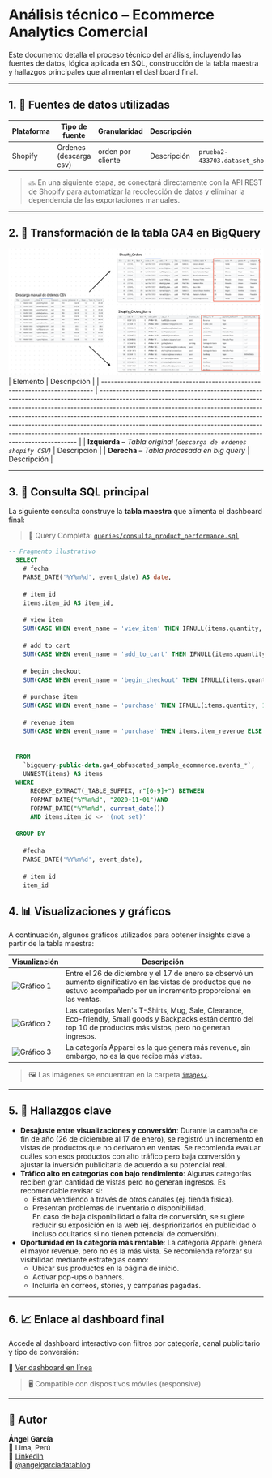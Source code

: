 # Análisis técnico – Ecommerce Analytics Comercial

Este documento detalla el proceso técnico del análisis, incluyendo las fuentes de datos, lógica aplicada en SQL, construcción de la tabla maestra y hallazgos principales que alimentan el dashboard final.

---

## 1. 🧩 Fuentes de datos utilizadas

| Plataforma | Tipo de fuente     | Granularidad        | Descripción                                                                                                                                                                                                                     | ID de tabla                                                        |
|------------|--------------------|---------------------|----------------------------------------------------------------------------------------------------------------------------------------------------------------------------------------------------------------------------------|---------------------------------------------------------------------|
| Shopify   | Ordenes (descarga csv) | orden por cliente  | Descripción | `prueba2-433703.dataset_shopify_orders_download.shopify_orders`     |

> 🔜 En una siguiente etapa, se conectará directamente con la API REST de Shopify para automatizar la recolección de datos y eliminar la dependencia de las exportaciones manuales.

---

## 2. 🧠 Transformación de la tabla GA4 en BigQuery

![limpieza de datos](../images/image_2.1.png)
| Elemento                                                                    | Descripción                                                                                                                                                                                                                                                                                                                                                                                                                                                                   |
| --------------------------------------------------------------------------- | ----------------------------------------------------------------------------------------------------------------------------------------------------------------------------------------------------------------------------------------------------------------------------------------------------------------------------------------------------------------------------------------------------------------------------------------------------------------------------- |
| **Izquierda** – *Tabla original (`descarga de ordenes shopify CSV`)* | Descripción                                                                                                                                                                                 |
| **Derecha** – *Tabla procesada en big query*  | Descripción |


---

## 3. 🧮 Consulta SQL principal

La siguiente consulta construye la **tabla maestra** que alimenta el dashboard final:

> 📁 Query Completa: [`queries/consulta_product_performance.sql`](../queries/rendimiento-producto-ga4-big-query.sql)

```sql
-- Fragmento ilustrativo
  SELECT
    # fecha
    PARSE_DATE('%Y%m%d', event_date) AS date,

    # item_id
    items.item_id AS item_id,

    # view_item
    SUM(CASE WHEN event_name = 'view_item' THEN IFNULL(items.quantity, 1) ELSE 0 END) AS view_item,

    # add_to_cart  
    SUM(CASE WHEN event_name = 'add_to_cart' THEN IFNULL(items.quantity, 1) ELSE 0 END) AS add_to_cart,

    # begin_checkout
    SUM(CASE WHEN event_name = 'begin_checkout' THEN IFNULL(items.quantity, 1) ELSE 0 END) AS begin_checkout,

    # purchase_item
    SUM(CASE WHEN event_name = 'purchase' THEN IFNULL(items.quantity, 1) ELSE 0 END) AS purchase_item,

    # revenue_item
    SUM(CASE WHEN event_name = 'purchase' THEN items.item_revenue ELSE 0 END) AS revenue_item,

  
  FROM
    `bigquery-public-data.ga4_obfuscated_sample_ecommerce.events_*`,
    UNNEST(items) AS items
  WHERE
      REGEXP_EXTRACT(_TABLE_SUFFIX, r"[0-9]+") BETWEEN 
      FORMAT_DATE("%Y%m%d", "2020-11-01")AND 
      FORMAT_DATE("%Y%m%d", current_date()) 
      AND items.item_id <> '(not set)'

  GROUP BY
  
    #fecha
    PARSE_DATE('%Y%m%d', event_date),

    # item_id
    item_id
```

## 4. 📊 Visualizaciones y gráficos

A continuación, algunos gráficos utilizados para obtener insights clave a partir de la tabla maestra:

| Visualización | Descripción |
|---------------|-------------|
| ![Gráfico 1](../images/insight_1.png) | Entre el 26 de diciembre y el 17 de enero se observó un aumento significativo en las vistas de productos que no estuvo acompañado por un incremento proporcional en las ventas. |
| ![Gráfico 2](../images/insight_2.png) | Las categorías Men's T-Shirts, Mug, Sale, Clearance, Eco-friendly, Small goods y Backpacks están dentro del top 10 de productos más vistos, pero no generan ingresos. |
| ![Gráfico 3](../images/insight_3.png) | La categoría Apparel es la que genera más revenue, sin embargo, no es la que recibe más vistas. |

> 🖼️ Las imágenes se encuentran en la carpeta [`images/`](../images/).

---

## 5. 🧭 Hallazgos clave

- **Desajuste entre visualizaciones y conversión**: Durante la campaña de fin de año (26 de diciembre al 17 de enero), se registró un incremento en vistas de productos que no derivaron en ventas. Se recomienda evaluar cuáles son esos productos con alto tráfico pero baja conversión y ajustar la inversión publicitaria de acuerdo a su potencial real.
- **Tráfico alto en categorías con bajo rendimiento**: Algunas categorías reciben gran cantidad de vistas pero no generan ingresos. Es recomendable revisar si:
  - Están vendiendo a través de otros canales (ej. tienda física).
  - Presentan problemas de inventario o disponibilidad.  
  En caso de baja disponibilidad o falta de conversión, se sugiere reducir su exposición en la web (ej. despriorizarlos en publicidad o incluso ocultarlos si no tienen potencial de conversión).
- **Oportunidad en la categoría más rentable**: La categoría Apparel genera el mayor revenue, pero no es la más vista. Se recomienda reforzar su visibilidad mediante estrategias como:
  - Ubicar sus productos en la página de inicio.
  - Activar pop-ups o banners.
  - Incluirla en correos, stories, y campañas pagadas.

---

## 6. 📈 Enlace al dashboard final

Accede al dashboard interactivo con filtros por categoría, canal publicitario y tipo de conversión:

🔗 [Ver dashboard en línea](https://lookerstudio.google.com/reporting/5e8d97c8-e7c4-4c62-93f5-0d7396d216d7)  
>  🖥️ Compatible con dispositivos móviles (responsive)

---

## 👤 Autor

**Ángel García**  
📍 Lima, Perú  
🔗 [LinkedIn](https://www.linkedin.com/in/angelgarciachanga)  
🎥 [@angelgarciadatablog](https://youtube.com/@angelgarciadatablog)

